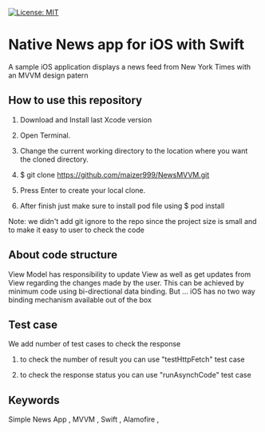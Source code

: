 [![License: MIT](https://img.shields.io/badge/License-MIT-yellow.svg)](https://opensource.org/licenses/MIT)
# Native News app for iOS with Swift

A sample iOS application displays a news feed from New York Times  with an MVVM design patern


## How to use this repository

1. Download and Install last Xcode version 
 
2. Open Terminal.
     
4. Change the current working directory to the location where you want the cloned directory.
 
5. $ git clone https://github.com/maizer999/NewsMVVM.git
          
6. Press Enter to create your local clone.

7. After finish just make sure to install pod file using $ pod install

Note: we didn't add git ignore to the repo since the project size is small and to make it easy to user to check the code



## About code structure 

View Model has responsibility to update View as well as get updates from View regarding the changes made by the user. 
This can be achieved by minimum code using bi-directional data binding. 
But … iOS has no two way binding mechanism available out of the box


## Test case

We add number of test cases to check the response 

1. to check the number of result you can use "testHttpFetch" test case 

2. to check the response status you can use "runAsynchCode"  test case 



## Keywords

Simple News App , MVVM , Swift , Alamofire , 

